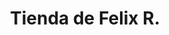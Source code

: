 ---
title: "Tienda de Felix R."
url: /santa-cruz-de-la-sierra/tienda-de-felix-r/
shop: Lebensmittel
---